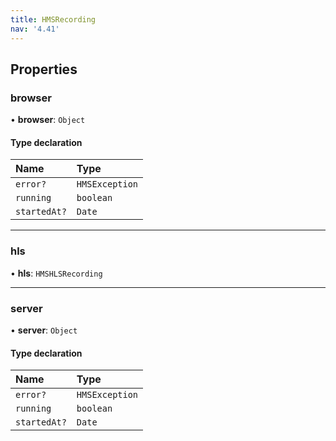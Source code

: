 ```yaml
---
title: HMSRecording
nav: '4.41'
---
```


## Properties

### browser

• **browser**: `Object`

#### Type declaration

| Name         | Type           |
| :----------- | :------------- |
| `error?`     | `HMSException` |
| `running`    | `boolean`      |
| `startedAt?` | `Date`         |

---

### hls

• **hls**: `HMSHLSRecording`

---

### server

• **server**: `Object`

#### Type declaration

| Name         | Type           |
| :----------- | :------------- |
| `error?`     | `HMSException` |
| `running`    | `boolean`      |
| `startedAt?` | `Date`         |
